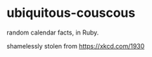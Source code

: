 # ubiquitous-couscous
random calendar facts, in Ruby.

shamelessly stolen from https://xkcd.com/1930
